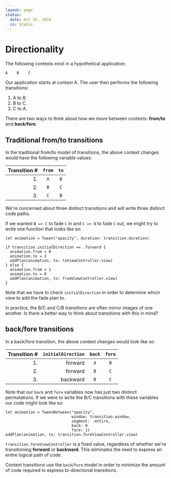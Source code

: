 ```yaml
---
layout: page
status:
  date: Oct 25, 2016
  is: Stable
---
```


# Directionality

The following contexts exist in a hypothetical application:

```
A    B    C
```

Our application starts at context A. The user then performs the following transitions:

1. A to B.
2. B to C.
3. C to A.

There are two ways to think about how we move between contexts: **from/to** and **back/fore**.

## Traditional from/to transitions

In the traditional from/to model of transitions, the above context changes would have the following variable values:

| Transition # | `from` | `to` |
|-------------:|:------:|:------:|
| 1. | `A` | `B` |
| 2. | `B` | `C` |
| 3. | `C` | `B` |

We're concerned about three distinct transitions and will write three distinct code paths.

If we wanted `B => C` to fade `C` in and `C => B` to fade `C` out, we might try to write one function that looks like so:

```
let animation = Tween("opacity", duration: transition.duration)

if transition.initialDirection == .forward {
  animation.from = 0
  animation.to = 1
  addPlan(animation, to: toViewController.view)
} else {
  animation.from = 1
  animation.to = 0
  addPlan(animation, to: fromViewController.view)
}
```

Note that we have to check `initialDirection` in order to determine which view to add the fade plan to.

In practice, the B/C and C/B transitions are often mirror images of one another. Is there a better way to think about transitions with this in mind?

## back/fore transitions

In a back/fore transition, the above context changes would look like so:

| Transition # | `initialDirection` | `back` | `fore` |
|-------------:|-------------------:|:------:|:------:|
| 1. | forward | `A` | `B` |
| 2. | forward | `B` | `C` |
| 3. | backward | `B` | `C` |

Note that our `back` and `fore` variables now has just two distinct permutations. If we were to write the B/C transitions with these variables our code might look like so:

```
let animation = TweenBetween("opacity",
                             window: transition.window,
                             segment: .entire,
                             back: 0
                             fore: 1)
addPlan(animation, to: transition.foreViewController.view)
```

`transition.foreViewController` is a fixed value, regardless of whether we're transitioning **forward** or **backward**. This eliminates the need to express an entire logical path of code.

Context transitions use the `back`/`fore` model in order to minimize the amount of code required to express bi-directional transitions.
